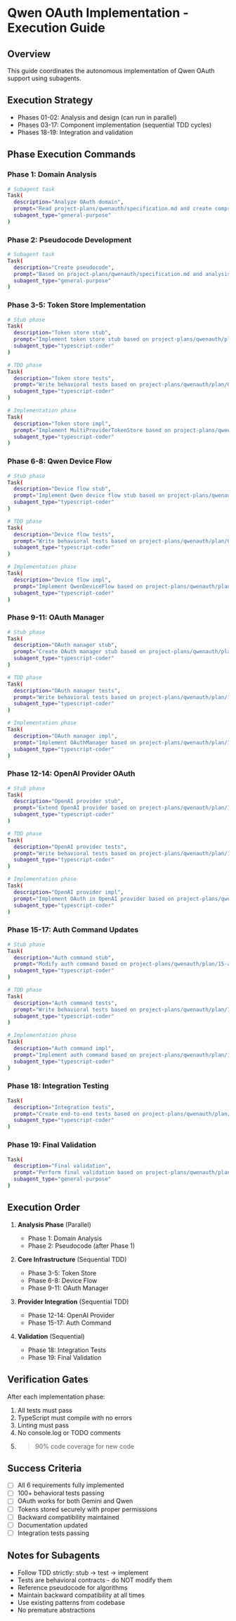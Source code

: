 # Qwen OAuth Implementation - Execution Guide

## Overview
This guide coordinates the autonomous implementation of Qwen OAuth support using subagents.

## Execution Strategy
- Phases 01-02: Analysis and design (can run in parallel)
- Phases 03-17: Component implementation (sequential TDD cycles)
- Phases 18-19: Integration and validation

## Phase Execution Commands

### Phase 1: Domain Analysis
```bash
# Subagent task
Task(
  description="Analyze OAuth domain",
  prompt="Read project-plans/qwenauth/specification.md and create comprehensive domain analysis. Analyze existing Gemini OAuth in packages/cli/src/auth/. Output to project-plans/qwenauth/analysis/domain-model.md. Include entity relationships, state transitions, business rules, auth fallback chains, edge cases, and error scenarios. Address all REQ tags from specification.",
  subagent_type="general-purpose"
)
```

### Phase 2: Pseudocode Development  
```bash
# Subagent task
Task(
  description="Create pseudocode",
  prompt="Based on project-plans/qwenauth/specification.md and analysis/domain-model.md, create detailed pseudocode for: token-store, qwen-device-flow, oauth-manager, openai-provider-oauth, and auth-command. Output each to project-plans/qwenauth/analysis/pseudocode/<component>.md. Include function signatures, algorithms, error handling. No actual TypeScript.",
  subagent_type="general-purpose"
)
```

### Phase 3-5: Token Store Implementation
```bash
# Stub phase
Task(
  description="Token store stub",
  prompt="Implement token store stub based on project-plans/qwenauth/plan/03-token-store-stub.md. Create packages/core/src/auth/token-store.ts with TokenStore interface and MultiProviderTokenStore class. All methods throw NotYetImplemented. Must compile with TypeScript strict mode.",
  subagent_type="typescript-coder"
)

# TDD phase
Task(
  description="Token store tests",
  prompt="Write behavioral tests based on project-plans/qwenauth/plan/04-token-store-tdd.md. Create packages/core/src/auth/token-store.spec.ts with 15-20 tests. Each test must have @requirement tag and test actual behavior with real file I/O. No mocks. Tests must fail with NotYetImplemented.",
  subagent_type="typescript-coder"
)

# Implementation phase
Task(
  description="Token store impl",
  prompt="Implement MultiProviderTokenStore based on project-plans/qwenauth/plan/05-token-store-impl.md. Make all tests from token-store.spec.ts pass. Use fs.promises, ensure 0600 permissions, atomic writes. Do NOT modify tests. Follow pseudocode exactly.",
  subagent_type="typescript-coder"
)
```

### Phase 6-8: Qwen Device Flow
```bash
# Stub phase
Task(
  description="Device flow stub",
  prompt="Implement Qwen device flow stub based on project-plans/qwenauth/plan/06-device-flow-stub.md. Create packages/core/src/auth/qwen-device-flow.ts with QwenDeviceFlow class. Include PKCE methods. All throw NotYetImplemented.",
  subagent_type="typescript-coder"
)

# TDD phase
Task(
  description="Device flow tests",
  prompt="Write behavioral tests based on project-plans/qwenauth/plan/07-device-flow-tdd.md. Create packages/core/src/auth/qwen-device-flow.spec.ts with 18-20 tests covering device flow, PKCE, polling, refresh. Use test HTTP server, no mocks. Tests must fail initially.",
  subagent_type="typescript-coder"
)

# Implementation phase
Task(
  description="Device flow impl",
  prompt="Implement QwenDeviceFlow based on project-plans/qwenauth/plan/08-device-flow-impl.md. Implement OAuth device flow with PKCE, use endpoints from spec, handle polling and refresh. Make all tests pass. Client ID: f0304373b74a44d2b584a3fb70ca9e56",
  subagent_type="typescript-coder"
)
```

### Phase 9-11: OAuth Manager
```bash
# Stub phase
Task(
  description="OAuth manager stub",
  prompt="Create OAuth manager stub based on project-plans/qwenauth/plan/09-oauth-manager-stub.md. Create packages/cli/src/auth/oauth-manager.ts with OAuthManager class for multi-provider coordination. All methods throw NotYetImplemented.",
  subagent_type="typescript-coder"
)

# TDD phase
Task(
  description="OAuth manager tests",
  prompt="Write behavioral tests based on project-plans/qwenauth/plan/10-oauth-manager-tdd.md. Create packages/cli/src/auth/oauth-manager.spec.ts with 15-18 tests for provider registration, authentication, token management, status. No mocks.",
  subagent_type="typescript-coder"
)

# Implementation phase
Task(
  description="OAuth manager impl",
  prompt="Implement OAuthManager based on project-plans/qwenauth/plan/11-oauth-manager-impl.md. Coordinate multiple OAuth providers, manage tokens, handle refresh. Make all tests pass without modifying them.",
  subagent_type="typescript-coder"
)
```

### Phase 12-14: OpenAI Provider OAuth
```bash
# Stub phase
Task(
  description="OpenAI provider stub",
  prompt="Extend OpenAI provider based on project-plans/qwenauth/plan/12-openai-provider-stub.md. Modify packages/core/src/providers/openai.ts to add OAuth support. Add auth resolution methods throwing NotYetImplemented. Preserve existing functionality.",
  subagent_type="typescript-coder"
)

# TDD phase
Task(
  description="OpenAI provider tests",
  prompt="Write behavioral tests based on project-plans/qwenauth/plan/13-openai-provider-tdd.md. Create packages/core/src/providers/openai-oauth.spec.ts with 15-18 tests for auth precedence, OAuth usage, refresh. Verify backward compatibility.",
  subagent_type="typescript-coder"
)

# Implementation phase
Task(
  description="OpenAI provider impl",
  prompt="Implement OAuth in OpenAI provider based on project-plans/qwenauth/plan/14-openai-provider-impl.md. Auth precedence: --key, env var, OAuth. Use OAuth token as API key. Maintain backward compatibility. All tests must pass.",
  subagent_type="typescript-coder"
)
```

### Phase 15-17: Auth Command Updates
```bash
# Stub phase
Task(
  description="Auth command stub",
  prompt="Modify auth command based on project-plans/qwenauth/plan/15-auth-command-stub.md. Update packages/cli/src/commands/auth.ts for OAuth-only menu, provider-specific flows. Remove API key setup. New methods throw NotYetImplemented.",
  subagent_type="typescript-coder"
)

# TDD phase
Task(
  description="Auth command tests",
  prompt="Write behavioral tests based on project-plans/qwenauth/plan/16-auth-command-tdd.md. Create packages/cli/src/commands/auth.spec.ts with 15-18 tests for OAuth menu, direct auth, multi-provider support. No API key options.",
  subagent_type="typescript-coder"
)

# Implementation phase
Task(
  description="Auth command impl",
  prompt="Implement auth command based on project-plans/qwenauth/plan/17-auth-command-impl.md. OAuth-only menu, support /auth qwen and /auth gemini, show auth status. Remove all API key setup code. Make tests pass.",
  subagent_type="typescript-coder"
)
```

### Phase 18: Integration Testing
```bash
Task(
  description="Integration tests",
  prompt="Create end-to-end tests based on project-plans/qwenauth/plan/18-integration-tests.md. Create test/integration/qwen-oauth-e2e.spec.ts with 12-15 integration tests. Test complete OAuth flows, multi-provider scenarios, token lifecycle, backward compatibility. Use real components, no mocks.",
  subagent_type="typescript-coder"
)
```

### Phase 19: Final Validation
```bash
Task(
  description="Final validation",
  prompt="Perform final validation based on project-plans/qwenauth/plan/19-final-validation.md. Verify all requirements met, run full test suite, check security (file permissions, no token logging), update documentation. Create migration guide. Ensure >90% test coverage and backward compatibility.",
  subagent_type="general-purpose"
)
```

## Execution Order

1. **Analysis Phase** (Parallel)
   - Phase 1: Domain Analysis
   - Phase 2: Pseudocode (after Phase 1)

2. **Core Infrastructure** (Sequential TDD)
   - Phase 3-5: Token Store
   - Phase 6-8: Device Flow
   - Phase 9-11: OAuth Manager

3. **Provider Integration** (Sequential TDD)
   - Phase 12-14: OpenAI Provider
   - Phase 15-17: Auth Command

4. **Validation** (Sequential)
   - Phase 18: Integration Tests
   - Phase 19: Final Validation

## Verification Gates

After each implementation phase:
1. All tests must pass
2. TypeScript must compile with no errors
3. Linting must pass
4. No console.log or TODO comments
5. >90% code coverage for new code

## Success Criteria

- [ ] All 6 requirements fully implemented
- [ ] 100+ behavioral tests passing
- [ ] OAuth works for both Gemini and Qwen
- [ ] Tokens stored securely with proper permissions
- [ ] Backward compatibility maintained
- [ ] Documentation updated
- [ ] Integration tests passing

## Notes for Subagents

- Follow TDD strictly: stub → test → implement
- Tests are behavioral contracts - do NOT modify them
- Reference pseudocode for algorithms
- Maintain backward compatibility at all times
- Use existing patterns from codebase
- No premature abstractions